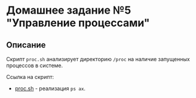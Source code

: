 # Домашнее задание №5 "Управление процессами"

## Описание

Скрипт ```proc.sh``` анализирует директорию ```/proc``` на наличие запущенных процессов в системе.

Ссылка на скрипт:

* [proc.sh](https://github.com/johnTux/otus_linux/blob/master/task-05/proc.sh) - реализация ```ps ax```.